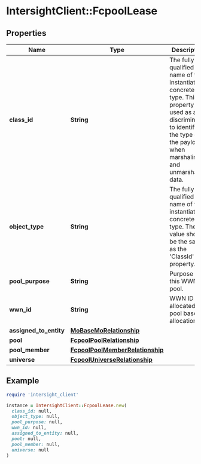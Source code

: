 # IntersightClient::FcpoolLease

## Properties

| Name | Type | Description | Notes |
| ---- | ---- | ----------- | ----- |
| **class_id** | **String** | The fully-qualified name of the instantiated, concrete type. This property is used as a discriminator to identify the type of the payload when marshaling and unmarshaling data. | [default to &#39;fcpool.Lease&#39;] |
| **object_type** | **String** | The fully-qualified name of the instantiated, concrete type. The value should be the same as the &#39;ClassId&#39; property. | [default to &#39;fcpool.Lease&#39;] |
| **pool_purpose** | **String** | Purpose of this WWN pool. | [optional] |
| **wwn_id** | **String** | WWN ID allocated for pool based allocation. | [optional] |
| **assigned_to_entity** | [**MoBaseMoRelationship**](MoBaseMoRelationship.md) |  | [optional] |
| **pool** | [**FcpoolPoolRelationship**](FcpoolPoolRelationship.md) |  | [optional] |
| **pool_member** | [**FcpoolPoolMemberRelationship**](FcpoolPoolMemberRelationship.md) |  | [optional] |
| **universe** | [**FcpoolUniverseRelationship**](FcpoolUniverseRelationship.md) |  | [optional] |

## Example

```ruby
require 'intersight_client'

instance = IntersightClient::FcpoolLease.new(
  class_id: null,
  object_type: null,
  pool_purpose: null,
  wwn_id: null,
  assigned_to_entity: null,
  pool: null,
  pool_member: null,
  universe: null
)
```

